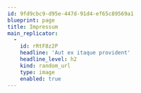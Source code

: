 ```yaml
---
id: 9fd9cbc9-d95e-447d-91d4-ef65c89569a1
blueprint: page
title: Impressum
main_replicator:
  -
    id: rRtF8z2P
    headline: 'Aut ex itaque provident'
    headline_level: h2
    kind: random_url
    type: image
    enabled: true
---
```

